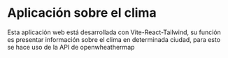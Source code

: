 # Aplicación sobre el clima

Esta aplicación web está desarrollada con Vite-React-Tailwind, su función es presentar información sobre el clima en determinada ciudad, para esto se hace uso de la API de openwheathermap